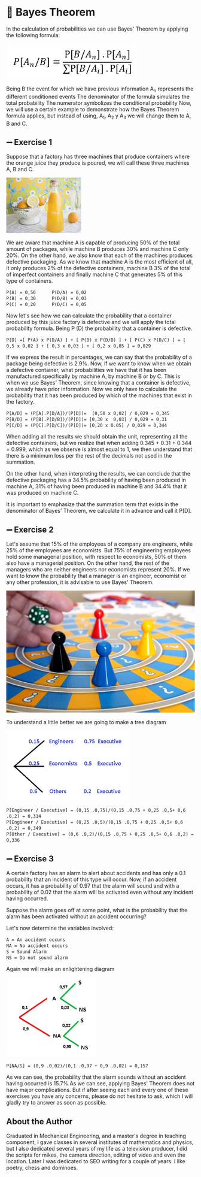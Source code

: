 # 🥠 Bayes Theorem

In the calculation of probabilities we can use Bayes' Theorem by applying the
following formula:

![formula](_static/images/bayes/formula.png)

Being B the event for which we have previous information A<sub>n</sub>
represents the different conditioned events The denominator of the formula
simulates the total probability The numerator symbolizes the conditional
probability Now, we will use a certain example to demonstrate how the Bayes
Theorem formula applies, but instead of using, A<sub>1</sub>, A<sub>2</sub> y
A<sub>3</sub> we will change them to A, B and C.

## ➖ Exercise 1

Suppose that a factory has three machines that produce containers where the
orange juice they produce is poured, we will call these three machines A, B and
C.

![photo](_static/images/bayes/photo.png)

We are aware that machine A is capable of producing 50% of the total amount of
packages, while machine B produces 30% and machine C only 20%. On the other
hand, we also know that each of the machines produces defective packaging. As we
know that machine A is the most efficient of all, it only produces 2% of the
defective containers, machine B 3% of the total of imperfect containers and
finally machine C that generates 5% of this type of containers.

```
P(A) = 0,50      P(D/A) = 0,02
P(B) = 0,30      P(D/B) = 0,03
P(C) = 0,20      P(D/C) = 0,05
```

Now let's see how we can calculate the probability that a container produced by
this juice factory is defective and we will apply the total probability formula.
Being P (D) the probability that a container is defective.

```
P[D] =[ P(A) x P(D/A) ] + [ P(B) x P(D/B) ] + [ P(C) x P(D/C) ] = [ 0,5 x 0,02 ] + [ 0,3 x 0,03 ] + [ 0,2 x 0,05 ] = 0,029
```

If we express the result in percentages, we can say that the probability of a
package being defective is 2.9%. Now, if we want to know when we obtain a
defective container, what probabilities we have that it has been manufactured
specifically by machine A, by machine B or by C. This is when we use Bayes'
Theorem, since knowing that a container is defective, we already have prior
information. Now we only have to calculate the probability that it has been
produced by which of the machines that exist in the factory.

```
P[A/D] = (P[A].P[D/A])/(P[D])=  [0,50 x 0,02] / 0,029 = 0,345
P[B/D] = (P[B].P[D/B])/(P[D])= [0,30 x  0,03] / 0,029 = 0,31
P[C/D] = (P[C].P[D/C])/(P[D])= [0,20 x 0.05] / 0,029 = 0,344
```

When adding all the results we should obtain the unit, representing all the
defective containers, but we realize that when adding 0.345 + 0.31 + 0.344 =
0.999, which as we observe is almost equal to 1, we then understand that there
is a minimum loss per the rest of the decimals not used in the summation.

On the other hand, when interpreting the results, we can conclude that the
defective packaging has a 34.5% probability of having been produced in machine
A, 31% of having been produced in machine B and 34.4% that it was produced on
machine C.

It is important to emphasize that the summation term that exists in the
denominator of Bayes' Theorem, we calculate it in advance and call it P[D].

## ➖ Exercise 2

Let's assume that 15% of the employees of a company are engineers, while 25% of
the employees are economists. But 75% of engineering employees hold some
managerial position, with respect to economists, 50% of them also have a
managerial position. On the other hand, the rest of the managers who are neither
engineers nor economists represent 20%. If we want to know the probability that
a manager is an engineer, economist or any other profession, it is advisable to
use Bayes' Theorem.

![photo2](_static/images/bayes/photo2.png)

To understand a little better we are going to make a tree diagram

![photo3](_static/images/bayes/photo3.png)

```
P[Engineer / Executive] = (0,15 .0,75)/(0,15 .0,75 + 0,25 .0,5+ 0,6 .0,2) = 0,314
P[Engineer / Executive] = (0,25 .0,5)/(0,15 .0,75 + 0,25 .0,5+ 0,6 .0,2) = 0,349
P[Other / Executive] = (0,6 .0,2)/(0,15 .0,75 + 0,25 .0,5+ 0,6 .0,2) = 0,336
```

## ➖ Exercise 3

A certain factory has an alarm to alert about accidents and has only a 0.1
probability that an incident of this type will occur. Now, if an accident
occurs, it has a probability of 0.97 that the alarm will sound and with a
probability of 0.02 that the alarm will be activated even without any incident
having occurred.

Suppose the alarm goes off at some point, what is the probability that the alarm
has been activated without an accident occurring?

Let's now determine the variables involved:

```
A = An accident occurs
NA = No accident occurs
S = Sound Alarm
NS = Do not sound alarm
```

Again we will make an enlightening diagram

![photo4](_static/images/bayes/photo4.png)

```
P[NA/S] = (0,9 .0,02)/(0,1 .0,97 + 0,9 .0,02) = 0,157
```

As we can see, the probability that the alarm sounds without an accident having
occurred is 15.7% As we can see, applying Bayes' Theorem does not have major
complications. But if after seeing each and every one of these exercises you
have any concerns, please do not hesitate to ask, which I will gladly try to
answer as soon as possible.

## About the Author

Graduated in Mechanical Engineering, and a master's degree in teaching
component, I gave classes in several institutes of mathematics and physics, but
I also dedicated several years of my life as a television producer, I did the
scripts for mikes, the camera direction, editing of video and even the location.
Later I was dedicated to SEO writing for a couple of years. I like poetry, chess
and dominoes.
